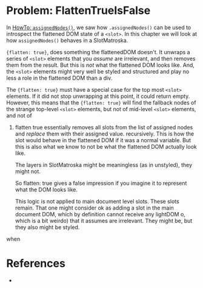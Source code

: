 # Problem: FlattenTrueIsFalse

In [HowTo: `assignedNodes()`](../chapter2_slot_basics/5_HowTo_assignedNodes), we saw how
`.assignedNodes()` can be used to introspect the flattened DOM state of a `<slot>`.
In this chapter we will look at how `assignedNodes()` behaves in a SlotMatroska.

`{flatten: true}`, does something the flattenedDOM doesn't. It unwraps a series of `<slot>` elements
that you *assume* are irrelevant, and then removes them from the result. But this is *not* what the
flattened DOM looks like. And, the `<slot>` elements might very well be styled and structured 
and play no less a role in the flattened DOM than a div.

The `{flatten: true}` must have a special case for the top most `<slot>` elements. If it did not stop
unwrapping at this point, it could return empty. However, this means that the `{flatten: true}` will
find the fallback nodes of the strange top-level `<slot>` elements, but not of mid-level
`<slot>` elements, and not of 




1. flatten true essentially removes all slots from the list of assigned nodes and *replace* them with
   their assigned value. recursively. This is how the slot would behave in the flattened DOM if it was 
   a normal variable. But this is also what we know to not be what the flattened DOM actually look 
   like.
   
   The layers in SlotMatroska might be meaningless (as in unstyled), they might not.
   
   So flatten: true gives a false impression if you imagine it to represent what the DOM looks like.
    
   This logic is not applied to main document level slots. These slots remain. That one might consider
   ok as adding a slot in the main document DOM, which by definition cannot receive any lightDOM o, which is a bit weirdo)
   that it assumes are irrelevant.
They might be, but they also might be styled. 

when 


# References

 * 

